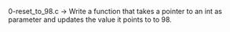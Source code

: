 0-reset_to_98.c -> Write a function that takes a pointer to an int as parameter and updates the value it points to to 98.

